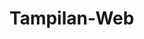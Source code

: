 # Tampilan-Web
<!DOCTYPE html>
<html>
<head>
	<title>muhamadlutfichandra</title>
	<style type="text/css">
		
		body{
			background-color: 'lightblue';
		}
		.topnav{
			overflow: hidden;
			background-color: #333;
			float: right;
			width: 1335px;
		}
		.topnav a{
			float: right;
			display: block;
			color: red;
			text-align: center;
			padding: 14px 16px;
			text-decoration: none;
			margin-right: 30px;
		}
		.topnav a:hover{
			background-color: #ddd;
			color: black;
		}
		.content1{
			
			width: 667px;
			height: 700px;
			float: left;
		}
		.content1 img{
			margin-left: 280px;
			margin-top: 135px;
		}
		.content2{
			background-color: ;
			width: 666px;
			height: 650px;
			float: right;
			font-family: arial;
			padding-top: 50px;
		}
		.content2 a{
			padding: 80px 50px;
			background-color: green;
			text-decoration: none;
			border-radius: 100px;
		}
		.footer{
			float: left;
			background-color: yellow;
			width: 1335px;
			height: 35px;
			text-align: center;
		}
	</style>
</head>
<body>

<div class="topnav">
	<a href="D:/EL-RAHMA/LUTFI/test3.html">Contact</a>
	<a href="D:/EL-RAHMA/LUTFI/test2.html">Resume</a>
	<a href="D:/EL-RAHMA/LUTFI/test1.html">Home</a>
</div>

<div class="content1"><img src="D:/EL-RAHMA/LUTFI/1.png" width="330px" height="300px"></div>
<div class="content2"><h1>Hello !</h1><h1>My Name is,</h1><h1>Muhamad Lutfi Chandra.</h1><h2>Programmer Beginner</h2><h2>Let's see a little bit about me:</h2><br><br><br><br><br>
<a href="D:/EL-RAHMA/LUTFI/test2.html">My Resume</a>
<a href="My Work">My Work</a>
<a href="D:/EL-RAHMA/LUTFI/test3.html">My Contact</a>
</div>
<div class="footer">&copy; Muhamad Lutfi Chandra 2019</div>


</body>
</html>
